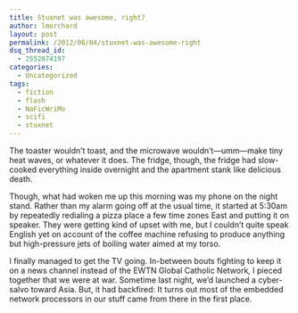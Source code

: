 ```yaml
---
title: Stuxnet was awesome, right?
author: lmorchard
layout: post
permalink: /2012/06/04/stuxnet-was-awesome-right
dsq_thread_id:
  - 2552874197
categories:
  - Uncategorized
tags:
  - fiction
  - flash
  - NaFicWriMo
  - scifi
  - stuxnet
---
```

<div>
  <p>
    The toaster wouldn’t toast, and the microwave wouldn’t—umm—make tiny heat waves, or whatever it does. The fridge, though, the fridge had slow-cooked everything inside overnight and the apartment stank like delicious death.
  </p>
  
  <p>
    <!--more-->
  </p>
  
  <p>
    Though, what had woken me up this morning was my phone on the night stand. Rather than my alarm going off at the usual time, it started at 5:30am by repeatedly redialing a pizza place a few time zones East and putting it on speaker. They were getting kind of upset with me, but I couldn’t quite speak English yet on account of the coffee machine refusing to produce anything but high-pressure jets of boiling water aimed at my torso.
  </p>
  
  <p>
    I finally managed to get the TV going. In-between bouts fighting to keep it on a news channel instead of the EWTN Global Catholic Network, I pieced together that we were at war. Sometime last night, we’d launched a cyber-salvo toward Asia. But, it had backfired: It turns out most of the embedded network processors in our stuff came from there in the first place.
  </p>
</div>